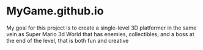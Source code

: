 # MyGame.github.io
My goal for this project is to  create a single-level 3D platformer in the same vein as Super Mario 3d World that has enemies, collectibles, and a boss at the end of the level, that is both fun and creative 

